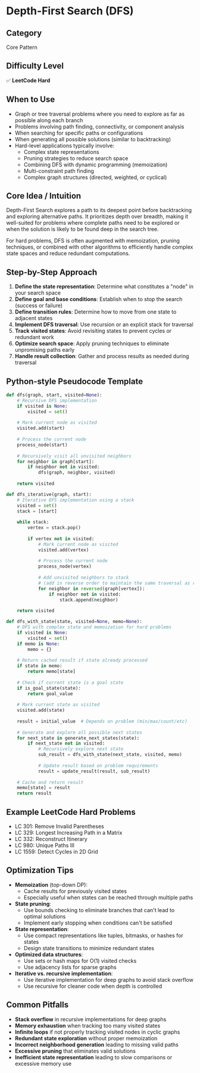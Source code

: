 # Depth-First Search (DFS)

## Category
Core Pattern

## Difficulty Level
✅ **LeetCode Hard**

## When to Use
- Graph or tree traversal problems where you need to explore as far as possible along each branch
- Problems involving path finding, connectivity, or component analysis
- When searching for specific paths or configurations
- When generating all possible solutions (similar to backtracking)
- Hard-level applications typically involve:
  - Complex state representations
  - Pruning strategies to reduce search space
  - Combining DFS with dynamic programming (memoization)
  - Multi-constraint path finding
  - Complex graph structures (directed, weighted, or cyclical)

## Core Idea / Intuition
Depth-First Search explores a path to its deepest point before backtracking and exploring alternative paths. It prioritizes depth over breadth, making it well-suited for problems where complete paths need to be explored or when the solution is likely to be found deep in the search tree.

For hard problems, DFS is often augmented with memoization, pruning techniques, or combined with other algorithms to efficiently handle complex state spaces and reduce redundant computations.

## Step-by-Step Approach
1. **Define the state representation**: Determine what constitutes a "node" in your search space
2. **Define goal and base conditions**: Establish when to stop the search (success or failure)
3. **Define transition rules**: Determine how to move from one state to adjacent states
4. **Implement DFS traversal**: Use recursion or an explicit stack for traversal
5. **Track visited states**: Avoid revisiting states to prevent cycles or redundant work
6. **Optimize search space**: Apply pruning techniques to eliminate unpromising paths early
7. **Handle result collection**: Gather and process results as needed during traversal

## Python-style Pseudocode Template
```python
def dfs(graph, start, visited=None):
    # Recursive DFS implementation
    if visited is None:
        visited = set()
    
    # Mark current node as visited
    visited.add(start)
    
    # Process the current node
    process_node(start)
    
    # Recursively visit all unvisited neighbors
    for neighbor in graph[start]:
        if neighbor not in visited:
            dfs(graph, neighbor, visited)
    
    return visited

def dfs_iterative(graph, start):
    # Iterative DFS implementation using a stack
    visited = set()
    stack = [start]
    
    while stack:
        vertex = stack.pop()
        
        if vertex not in visited:
            # Mark current node as visited
            visited.add(vertex)
            
            # Process the current node
            process_node(vertex)
            
            # Add unvisited neighbors to stack
            # (add in reverse order to maintain the same traversal as recursive)
            for neighbor in reversed(graph[vertex]):
                if neighbor not in visited:
                    stack.append(neighbor)
    
    return visited

def dfs_with_state(state, visited=None, memo=None):
    # DFS with complex state and memoization for hard problems
    if visited is None:
        visited = set()
    if memo is None:
        memo = {}
    
    # Return cached result if state already processed
    if state in memo:
        return memo[state]
    
    # Check if current state is a goal state
    if is_goal_state(state):
        return goal_value
    
    # Mark current state as visited
    visited.add(state)
    
    result = initial_value  # Depends on problem (min/max/count/etc)
    
    # Generate and explore all possible next states
    for next_state in generate_next_states(state):
        if next_state not in visited:
            # Recursively explore next state
            sub_result = dfs_with_state(next_state, visited, memo)
            
            # Update result based on problem requirements
            result = update_result(result, sub_result)
    
    # Cache and return result
    memo[state] = result
    return result
```

## Example LeetCode Hard Problems
- LC 301: Remove Invalid Parentheses
- LC 329: Longest Increasing Path in a Matrix
- LC 332: Reconstruct Itinerary
- LC 980: Unique Paths III
- LC 1559: Detect Cycles in 2D Grid

## Optimization Tips
- **Memoization** (top-down DP):
  - Cache results for previously visited states
  - Especially useful when states can be reached through multiple paths
- **State pruning**:
  - Use bounds checking to eliminate branches that can't lead to optimal solutions
  - Implement early stopping when conditions can't be satisfied
- **State representation**:
  - Use compact representations like tuples, bitmasks, or hashes for states
  - Design state transitions to minimize redundant states
- **Optimized data structures**:
  - Use sets or hash maps for O(1) visited checks
  - Use adjacency lists for sparse graphs
- **Iterative vs. recursive implementation**:
  - Use iterative implementation for deep graphs to avoid stack overflow
  - Use recursive for cleaner code when depth is controlled

## Common Pitfalls
- **Stack overflow** in recursive implementations for deep graphs
- **Memory exhaustion** when tracking too many visited states
- **Infinite loops** if not properly tracking visited nodes in cyclic graphs
- **Redundant state exploration** without proper memoization
- **Incorrect neighborhood generation** leading to missing valid paths
- **Excessive pruning** that eliminates valid solutions
- **Inefficient state representation** leading to slow comparisons or excessive memory use

